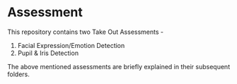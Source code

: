 # Assessment
This repository contains two Take Out Assessments -
1. Facial Expression/Emotion Detection
2. Pupil & Iris Detection

The above mentioned assessments are briefly explained in their subsequent folders.
